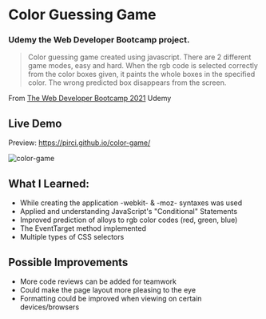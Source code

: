 # Color Guessing Game

### Udemy the Web Developer Bootcamp project.

> Color guessing game created using javascript. There are 2 different game modes, easy and hard. When the rgb code is selected correctly from the color boxes given, it paints the whole boxes in the specified color. The wrong predicted box disappears from the screen.


From [The Web Developer Bootcamp 2021](https://www.udemy.com/course/the-web-developer-bootcamp/learn/lecture/22587506?start=15#overview) Udemy

## Live Demo

Preview:  https://pirci.github.io/color-game/


![color-game](https://media.giphy.com/media/ReWd33FK0ZM3e6PX86/giphy.gif)


## What I Learned:

- While creating the application -webkit- & -moz- syntaxes was used
- Applied and understanding JavaScript's "Conditional" Statements
- Improved prediction of alloys to rgb color codes (red, green, blue)
- The EventTarget method implemented
- Multiple types of CSS selectors



## Possible Improvements

- More code reviews can be added for teamwork
- Could make the page layout more pleasing to the eye
- Formatting could be improved when viewing on certain devices/browsers




